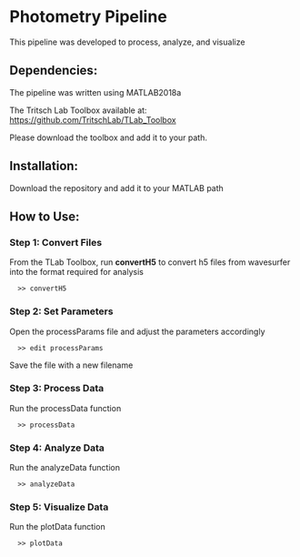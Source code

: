 # Photometry Pipeline

This pipeline was developed to process, analyze, and visualize 

## Dependencies:

The pipeline was written using MATLAB2018a

The Tritsch Lab Toolbox available at: https://github.com/TritschLab/TLab_Toolbox

Please download the toolbox and add it to your path.

## Installation:

Download the repository and add it to your MATLAB path

## How to Use:

### Step 1: Convert Files

From the TLab Toolbox, run **convertH5** to convert h5 files from wavesurfer into the format required for analysis

      >> convertH5

### Step 2: Set Parameters

Open the processParams file and adjust the parameters accordingly

      >> edit processParams

Save the file with a new filename

### Step 3: Process Data

Run the processData function

      >> processData
    
### Step 4: Analyze Data

Run the analyzeData function

      >> analyzeData

### Step 5: Visualize Data

Run the plotData function

      >> plotData

